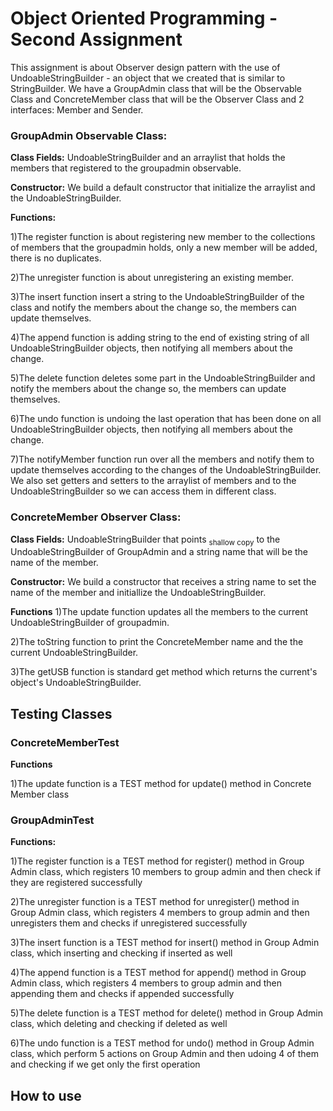 # Object Oriented Programming - Second Assignment
This assignment is about Observer design pattern with the use of UndoableStringBuilder - an object that we created that is similar to StringBuilder.
We have a GroupAdmin class that will be the Observable Class and ConcreteMember class that will be the Observer Class and 2 interfaces: Member and Sender.
### GroupAdmin Observable Class:
**Class Fields:** UndoableStringBuilder and an arraylist that holds the members that registered to the groupadmin observable.

**Constructor:** We build a default constructor that initialize the arraylist and the UndoableStringBuilder.

**Functions:**

1)The register function is about registering new member to the collections of members that the groupadmin holds, only a new member will be added, there is no duplicates.

2)The unregister function is about unregistering an existing member.

3)The insert function insert a string to the UndoableStringBuilder of the class and notify the members about the change so, the members can update themselves.

4)The append function is adding string to the end of existing string of all UndoableStringBuilder objects, then notifying all members about the change.

5)The delete function deletes some part in the UndoableStringBuilder and notify the members about the change so, the members can update themselves.

6)The undo function is undoing the last operation that has been done on all UndoableStringBuilder objects, then notifying all members about the change.

7)The notifyMember function run over all the members and notify them to update themselves according to the changes of the UndoableStringBuilder.
We also set getters and setters to the arraylist of members and to the UndoableStringBuilder so we can access them in different class.

### ConcreteMember Observer Class:
**Class Fields:** UndoableStringBuilder that points <sub>shallow copy</sub> to the UndoableStringBuilder of GroupAdmin and a string name that will be the name of the member.

**Constructor:** We build a constructor that receives a string name to set the name of the member and initiallize the UndoableStringBuilder.

**Functions**
1)The update function updates all the members to the current UndoableStringBuilder of groupadmin.

2)The toString function to print the ConcreteMember name and the the current UndoableStringBuilder.

3)The getUSB function is standard get method which returns the current's object's UndoableStringBuilder.

## Testing Classes

### ConcreteMemberTest

**Functions**

1)The update function is a TEST method for update() method in Concrete Member class

### GroupAdminTest

**Functions:**

1)The register function is a TEST method for register() method in Group Admin class, which registers 10 members to group admin and then check if they are registered successfully

2)The unregister function is a TEST method for unregister() method in Group Admin class, which registers 4 members to group admin and then unregisters them and checks if unregistered successfully

3)The insert function is a TEST method for insert() method in Group Admin class, which inserting and checking if inserted as well

4)The append function is a TEST method for append() method in Group Admin class, which registers 4 members to group admin and then appending them and checks if appended successfully

5)The delete function is a TEST method for delete() method in Group Admin class, which deleting and checking if deleted as well

6)The undo function is a TEST method for undo() method in Group Admin class, which perform 5 actions on Group Admin and then udoing 4 of them and checking if we get only the first operation


## How to use
